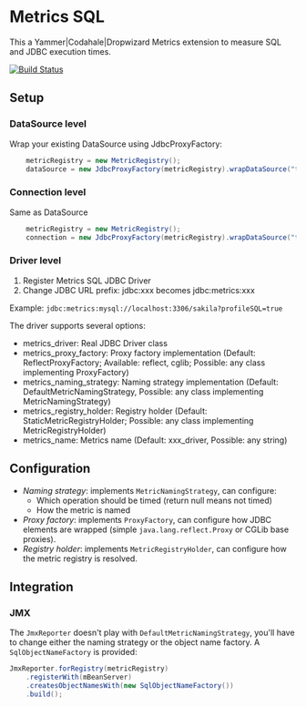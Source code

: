 # Metrics SQL

This a Yammer|Codahale|Dropwizard Metrics extension to measure SQL and JDBC execution times.

[![Build Status](https://travis-ci.org/gquintana/metrics-sql.svg)](https://travis-ci.org/gquintana/metrics-sql)

## Setup

### DataSource level

Wrap your existing DataSource using JdbcProxyFactory:

```java
    metricRegistry = new MetricRegistry();
    dataSource = new JdbcProxyFactory(metricRegistry).wrapDataSource("test", existingDataSource);
```

### Connection level

Same as DataSource
```java
    metricRegistry = new MetricRegistry();
    connection = new JdbcProxyFactory(metricRegistry).wrapDataSource("test", existingConnection);
```

### Driver level

1. Register Metrics SQL JDBC Driver
2. Change JDBC URL prefix: jdbc:xxx becomes jdbc:metrics:xxx

Example: `jdbc:metrics:mysql://localhost:3306/sakila?profileSQL=true`

The driver supports several options:

* metrics_driver: Real JDBC Driver class
* metrics_proxy_factory: Proxy factory implementation (Default: ReflectProxyFactory; Available: reflect, cglib; Possible: any class implementing ProxyFactory)
* metrics_naming_strategy: Naming strategy implementation (Default: DefaultMetricNamingStrategy, Possible: any class implementing MetricNamingStrategy)
* metrics_registry_holder: Registry holder (Default: StaticMetricRegistryHolder; Possible: any class implementing MetricRegistryHolder)
* metrics_name: Metrics name (Default: xxx_driver, Possible: any string)

## Configuration

* *Naming strategy*:  implements `MetricNamingStrategy`, can configure:
    * Which operation should be timed (return null means not timed)
    * How the metric is named
* *Proxy factory*: implements `ProxyFactory`, can configure how JDBC elements are wrapped (simple `java.lang.reflect.Proxy` or CGLib base proxies).
* *Registry holder*: implements `MetricRegistryHolder`, can configure how the metric registry is resolved.

## Integration

### JMX

The `JmxReporter` doesn't play with `DefaultMetricNamingStrategy`, you'll have to change either the naming strategy or the object name factory. A `SqlObjectNameFactory` is provided:

```java
JmxReporter.forRegistry(metricRegistry)
    .registerWith(mBeanServer)
    .createsObjectNamesWith(new SqlObjectNameFactory())
    .build();
```